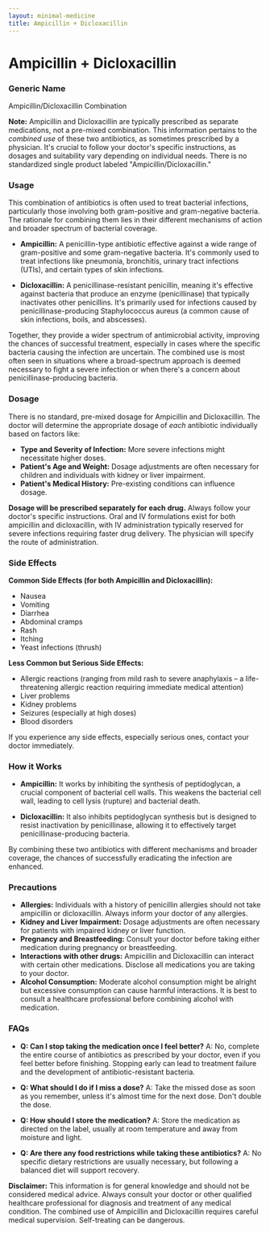 ```yaml
---
layout: minimal-medicine
title: Ampicillin + Dicloxacillin
---
```


# Ampicillin + Dicloxacillin
### Generic Name
Ampicillin/Dicloxacillin Combination

**Note:**  Ampicillin and Dicloxacillin are typically prescribed as separate medications, not a pre-mixed combination.  This information pertains to the *combined use* of these two antibiotics, as sometimes prescribed by a physician. It's crucial to follow your doctor's specific instructions, as dosages and suitability vary depending on individual needs.  There is no standardized single product labeled "Ampicillin/Dicloxacillin."

### Usage

This combination of antibiotics is often used to treat bacterial infections, particularly those involving both gram-positive and gram-negative bacteria.  The rationale for combining them lies in their different mechanisms of action and broader spectrum of bacterial coverage.

* **Ampicillin:** A penicillin-type antibiotic effective against a wide range of gram-positive and some gram-negative bacteria.  It's commonly used to treat infections like pneumonia, bronchitis, urinary tract infections (UTIs), and certain types of skin infections.

* **Dicloxacillin:** A penicillinase-resistant penicillin, meaning it's effective against bacteria that produce an enzyme (penicillinase) that typically inactivates other penicillins.  It's primarily used for infections caused by penicillinase-producing Staphylococcus aureus (a common cause of skin infections, boils, and abscesses).

Together, they provide a wider spectrum of antimicrobial activity, improving the chances of successful treatment, especially in cases where the specific bacteria causing the infection are uncertain.  The combined use is most often seen in situations where a broad-spectrum approach is deemed necessary to fight a severe infection or when there's a concern about penicillinase-producing bacteria.


### Dosage

There is no standard, pre-mixed dosage for Ampicillin and Dicloxacillin.  The doctor will determine the appropriate dosage of *each* antibiotic individually based on factors like:

* **Type and Severity of Infection:** More severe infections might necessitate higher doses.
* **Patient's Age and Weight:** Dosage adjustments are often necessary for children and individuals with kidney or liver impairment.
* **Patient's Medical History:**  Pre-existing conditions can influence dosage.


**Dosage will be prescribed separately for each drug.**  Always follow your doctor's specific instructions.  Oral and IV formulations exist for both ampicillin and dicloxacillin, with IV administration typically reserved for severe infections requiring faster drug delivery.  The physician will specify the route of administration.


### Side Effects

**Common Side Effects (for both Ampicillin and Dicloxacillin):**

* Nausea
* Vomiting
* Diarrhea
* Abdominal cramps
* Rash
* Itching
* Yeast infections (thrush)


**Less Common but Serious Side Effects:**

* Allergic reactions (ranging from mild rash to severe anaphylaxis – a life-threatening allergic reaction requiring immediate medical attention)
* Liver problems
* Kidney problems
* Seizures (especially at high doses)
* Blood disorders


If you experience any side effects, especially serious ones, contact your doctor immediately.


### How it Works

* **Ampicillin:**  It works by inhibiting the synthesis of peptidoglycan, a crucial component of bacterial cell walls.  This weakens the bacterial cell wall, leading to cell lysis (rupture) and bacterial death.

* **Dicloxacillin:**  It also inhibits peptidoglycan synthesis but is designed to resist inactivation by penicillinase, allowing it to effectively target penicillinase-producing bacteria.


By combining these two antibiotics with different mechanisms and broader coverage, the chances of successfully eradicating the infection are enhanced.


### Precautions

* **Allergies:**  Individuals with a history of penicillin allergies should not take ampicillin or dicloxacillin.  Always inform your doctor of any allergies.
* **Kidney and Liver Impairment:** Dosage adjustments are often necessary for patients with impaired kidney or liver function.
* **Pregnancy and Breastfeeding:**  Consult your doctor before taking either medication during pregnancy or breastfeeding.
* **Interactions with other drugs:**  Ampicillin and Dicloxacillin can interact with certain other medications.  Disclose all medications you are taking to your doctor.
* **Alcohol Consumption:**  Moderate alcohol consumption might be alright but excessive consumption can cause harmful interactions. It is best to consult a healthcare professional before combining alcohol with medication.


### FAQs

* **Q: Can I stop taking the medication once I feel better?**  A: No, complete the entire course of antibiotics as prescribed by your doctor, even if you feel better before finishing.  Stopping early can lead to treatment failure and the development of antibiotic-resistant bacteria.

* **Q: What should I do if I miss a dose?**  A: Take the missed dose as soon as you remember, unless it's almost time for the next dose. Don't double the dose.

* **Q: How should I store the medication?** A: Store the medication as directed on the label, usually at room temperature and away from moisture and light.

* **Q:  Are there any food restrictions while taking these antibiotics?** A:  No specific dietary restrictions are usually necessary, but following a balanced diet will support recovery. 


**Disclaimer:** This information is for general knowledge and should not be considered medical advice.  Always consult your doctor or other qualified healthcare professional for diagnosis and treatment of any medical condition.  The combined use of Ampicillin and Dicloxacillin requires careful medical supervision.  Self-treating can be dangerous.
